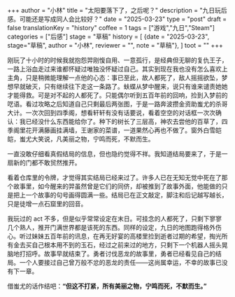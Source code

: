 +++
author = "小林"
title = "太阳要落下了，之后呢？"
description = "九日玩后感。可能还是写成同人会比较好？"
date = "2025-03-23"
type = "post"
draft = false
translationKey = "history"
coffee = 1
tags = ["游戏","九日","Steam"]
categories = ["后感"]
stage = "草稿"
history = [
  {date = "2025-03-23", stage="草稿", author = "小林", reviewer = "", note = "草稿"},
]
toot = ""
+++

刚玩了十小时的时候我就抱怨羿刚愎自用、一意孤行，是经典但无聊的复仇王子，一路上浴血走过来谁都怀疑过唯独没怀疑过自己。其实到现在我也没有怎么喜欢上主角，只是稍微能理解一点他的心态：事已至此，故人都死了，敌人摇摇欲坠，梦想早就破灭，只有继续往下走这一条路了。蚨蝶从梦中醒来，说只有谁来谴责她她才能得救。可是对不起的人都死了。只能偶尔听到五百年前的回响，捡到入梦前的呓语。看过攻略之后知道自己只剩最后两张图，于是一路奔波攒金资助蚩尤的杀哥大计。一次次回到四季阁，想看轩轩有没有话要说，看着空空的对话框一次次确认：我已经没什么东西能给你了。种下的树长了三层高，神农去尝他的百草了，四季阁里花开满藤画挂满墙，王谢家的菜谱，一道果然心再也不做了。窗外白雪皑皑，蚩尤大笑说，凡美丽之物，宁鸣而死，不默而生。

一直没敢仔细看真假结局的信息，但也隐约觉得不祥。我知道结局要来了，于是一扇新的门都不敢贸然推开。

看着仓库里的令牌，才觉得其实结局已经来过了。许多人已在无知无觉中死在了那个故事里，如今醒来的羿虽然曾是它们的同侪，却被推到了故事外面，他能做的只是把上一个故事的句号画得圆满一些。结局已在正文敲定，脚注和后记越写越长，只是徒增一点石窟里的回音。

我玩过的 act 不多，但是似乎常常设定在末日。可挂念的人都死了，只剩下寥寥几个熟人，推开门满世界都是该死的东西。同样的设定，九日的地图跑得格外伤心。听过妹妹五百年前的讯息，在再无好宴的高楼里捡到逝者过期的希望，掏光所有金去买自己根本用不到的玉石，经过之前来过的地方，只剩下一个机器人摇头晃脑地打招呼。故事早就结束了。勇者讨伐恶龙的故事里，勇者已经看见自己的结局。一个人要接过自己曾万般不忿的恶龙的责任——这尚属幸运，不幸的故事已没有下一章。

借蚩尤的话作结吧：**“但这不打紧，所有美丽之物，宁鸣而死，不默而生。”**